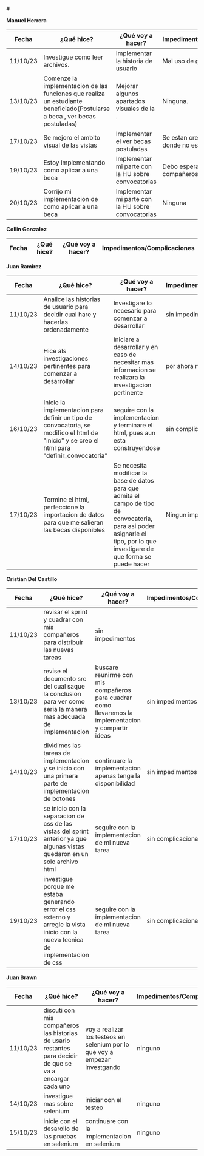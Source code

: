 #<div style="text-align: justify">

**Manuel Herrera**

| Fecha            | ¿Qué hice?          | ¿Qué voy a hacer?     | Impedimentos/Complicaciones                            |
|------------------|----------------------|-----------------------|------------------------|
|    11/10/23      |  Investigue como leer archivos.  |    Implementar la historia de usuario    |    Mal uso de github.    |
|    13/10/23      |  Comenze la implementacion de las funciones que realiza un estudiante beneficiado(Postularse a beca , ver becas postuladas)  |    Mejorar algunos apartados visuales de la .    |    Ninguna.    |
|    17/10/23      |  Se mejoro el ambito visual de las vistas   |   Implementar el ver becas postuladas    |    Se estan creando los datos donde no es necesario.    |
|    19/10/23      |  Estoy implementando como aplicar a una beca   |   Implementar mi parte con la HU sobre convocatorias     |    Debo esperar el trabajo de mis compañeros   |
|    20/10/23      |  Corrijo mi implementacion de como aplicar a una beca   |   Implementar mi parte con la HU sobre convocatorias     |  Ninguna  |



**Collin Gonzalez**

| Fecha            | ¿Qué hice? | ¿Qué voy a hacer? | Impedimentos/Complicaciones |
|------------------|------------|--------------------|-----------------------------|


**Juan Ramirez**


| Fecha            | ¿Qué hice? | ¿Qué voy a hacer? | Impedimentos/Complicaciones |
|------------------|------------|--------------------|-----------------------------|
|11/10/23          | Analice las historias de usuario para decidir cual hare y hacerlas ordenadamente | Investigare lo necesario para comenzar a desarrollar | sin impedimentos|
|14/10/23          | Hice als investigaciones pertinentes para comenzar a desarrollar | Iniciare a desarrollar y en caso de necesitar mas informacion se realizara la investigacion pertinente | por ahora nada |
|16/10/23|      Inicie la implementacion para definir un tipo de convocatoria, se modifico el html de "inicio" y se creo el html para "definir_convocatoria" | seguire con la implementacion y terminare el html, pues aun esta construyendose | sin complicaciones|
|17/10/23 | Termine el html, perfeccione la importacion de datos para que me salieran las becas disponibles | Se necesita modificar la base de datos para que admita el campo de tipo de convocatoria, para asi poder asignarle el tipo, por lo que investigare de que forma se puede hacer| Ningun impedimiento por ahora|




**Cristian Del Castillo**

| Fecha            | ¿Qué hice? | ¿Qué voy a hacer? | Impedimentos/Complicaciones |
|------------------|------------|--------------------|-----------------------------|
|11/10/23          | revisar el sprint y cuadrar con mis compañeros para distribuir las nuevas tareas | sin impedimentos|
|13/10/23          | revise el documento src del cual saque la conclusion para ver como seria la manera mas adecuada de implementacion | buscare reunirme con mis compañeros para cuadrar como llevaremos la implementacion y compartir ideas | sin impedimentos|
|14/10/23          | dividimos las tareas de implementacion y se inicio con una primera parte de implementacion de botones| continuare la implementacion apenas tenga la disponibilidad | sin impedimentos|
|17/10/23| se inicio con la separacion de css de las vistas del sprint anterior ya que algunas vistas quedaron en un solo archivo html | seguire con la implementacion de mi nueva tarea | sin complicaciones|
|19/10/23| investigue porque me estaba generando error el css externo y arregle la vista inicio con la nueva tecnica de implementacion de css | seguire con la implementacion de mi nueva tarea | sin complicaciones|


**Juan Brawn**

| Fecha            | ¿Qué hice? | ¿Qué voy a hacer? | Impedimentos/Complicaciones |
|------------------|------------|--------------------|-----------------------------|
|11/10/23|discuti con mis compañeros las historias de usario restantes para decidir de que se va a encargar cada uno|voy a realizar los testeos en selenium por lo que voy a empezar investgando |ninguno|
|14/10/23|investigue mas sobre selenium|iniciar con el testeo|ninguno|
|15/10/23|inicie con el desarollo de las pruebas en selenium|continuare con la implementacion en selenium|ninguno|


<div/>
